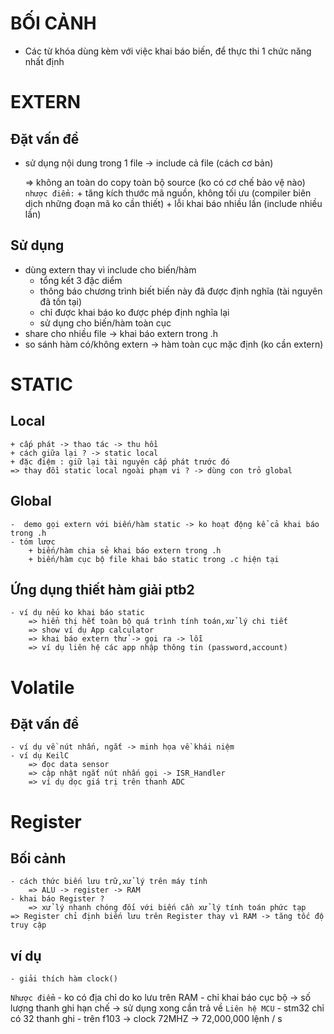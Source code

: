 # BỐI CẢNH 
- Các từ khóa dùng kèm với việc khai báo biến, để thực thi 1 chức năng nhất định 
# EXTERN
## Đặt vấn đề
- sử dụng nội dung trong 1 file -> include cả file (cách cơ bản)
    
    => không an toàn do copy toàn bộ source (ko có cơ chế bảo vệ nào)
    `nhược điểm:`
        + tăng kích thước mã nguồn, không tối ưu (compiler biên dịch những đoạn mã ko cần thiết)
        + lỗi khai báo nhiều lần (include nhiều lần)
## Sử dụng
- dùng extern thay vì include cho biến/hàm
    + tổng kết 3 đặc diểm 
    - thông báo chương trình biết biến này đã được định nghĩa (tài nguyên đã tồn tại)
    - chỉ được khai báo ko được phép định nghĩa lại
    - sử dụng cho biến/hàm toàn cục
- share cho nhiều file -> khai báo extern trong .h
- so sánh hàm có/không extern -> hàm toàn cục mặc định (ko cần extern)

# STATIC 
## Local
    + cấp phát -> thao tác -> thu hồi 
    + cách giữa lại ? -> static local
    + đặc điệm : giữ lại tài nguyên cấp phát trước đó
    => thay đồi static local ngoài phạm vi ? -> dùng con trỏ global 
## Global
    -  demo gọi extern với biến/hàm static -> ko hoạt động kể cả khai báo trong .h 
    - tóm lược
        + biến/hàm chia sẻ khai báo extern trong .h
        + biến/hàm cục bộ file khai báo static trong .c hiện tại
## Ứng dụng thiết hàm giải ptb2
    - ví dụ nếu ko khai báo static 
        => hiển thị hết toàn bộ quá trình tính toán,xử lý chi tiết
        => show ví dụ App calculator
        => khai báo extern thử -> gọi ra -> lỗi
        => ví dụ liên hệ các app nhập thông tin (password,account) 
# Volatile
## Đặt vấn đề 
    - ví dụ về nút nhấn, ngắt -> minh họa về khái niệm
    - ví dụ KeilC
        => đọc data sensor
        => cập nhật ngắt nút nhấn gọi -> ISR_Handler
        => ví dụ dọc giá trị trên thanh ADC

# Register 

## Bối cảnh 
    - cách thức biến lưu trữ,xử lý trên máy tính 
        => ALU -> register -> RAM
    - khai báo Register ? 
        => xử lý nhanh chóng đối với biến cần xử lý tính toán phức tạp
    => Register chỉ định biến lưu trên Register thay vì RAM -> tăng tốc độ truy cập 
## ví dụ 
    - giải thích hàm clock()
   `Nhược điểm`
    - ko có địa chỉ do ko lưu trên RAM
    - chỉ khai báo cục bộ -> số lượng thanh ghi hạn chế -> sử dụng xong cần trả về
    `Liên hệ MCU`
    - stm32 chỉ có 32 thanh ghi 
    - trên f103 -> clock 72MHZ -> 72,000,000 lệnh / s  

